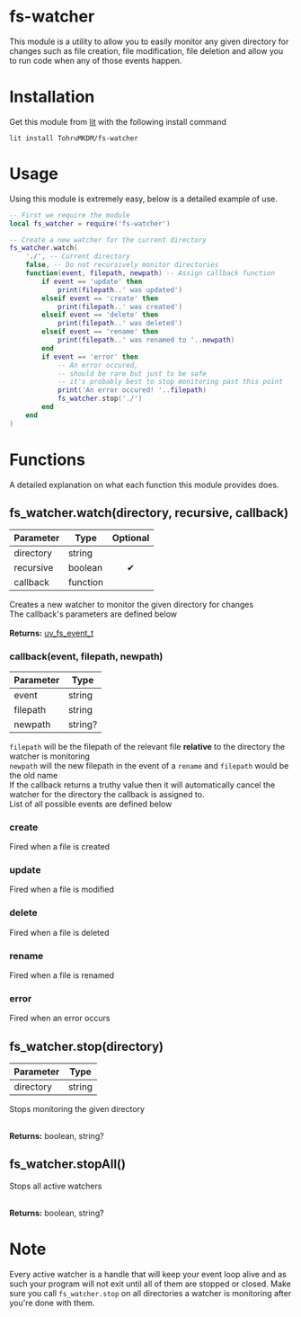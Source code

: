 # fs-watcher
This module is a utility to allow you to easily monitor any given directory for changes such as file creation, file modification, file deletion and allow you to run code when any of those events happen.

# Installation
Get this module from [lit](https://luvit.io/lit.html) with the following install command
```
lit install TohruMKDM/fs-watcher
```

# Usage
Using this module is extremely easy, below is a detailed example of use.
```lua
-- First we require the module
local fs_watcher = require('fs-watcher')

-- Create a new watcher for the current directory
fs_watcher.watch(
    './', -- Current directory
    false, -- Do not recursively monitor directories
    function(event, filepath, newpath) -- Assign callback function
        if event == 'update' then
            print(filepath..' was updated')
        elseif event == 'create' then
            print(filepath..' was created')
        elseif event == 'delete' then
            print(filepath..' was deleted')
        elseif event == 'rename' then
            print(filepath..' was renamed to '..newpath)
        end
        if event == 'error' then
            -- An error occured, 
            -- should be rare but just to be safe 
            -- it's probably best to stop monitoring past this point
            print('An error occured! '..filepath)
            fs_watcher.stop('./')
        end
    end
)
```

# Functions
A detailed explanation on what each function this module provides does.
## fs_watcher.watch(directory, recursive, callback)
| Parameter |   Type   | Optional |
| --------- | -------- |:--------:|
| directory | string   |          |
| recursive | boolean  |     ✔    |
| callback  | function |          |

Creates a new watcher to monitor the given directory for changes</br>
The callback's parameters are defined below</br></br>
**Returns:** [uv_fs_event_t](https://github.com/luvit/luv/blob/master/docs.md#uv_fs_event_t--fs-event-handle)

### callback(event, filepath, newpath)
| Parameter |   Type    |
| --------- | --------  |
|   event   |  string   |   
|  filepath |  string   |
|  newpath  |  string?  |

`filepath` will be the filepath of the relevant file **relative** to the directory the watcher is monitoring</br>
`newpath` will the new filepath in the event of a `rename` and `filepath` would be the old name</br>
If the callback returns a truthy value then it will automatically cancel the watcher for the directory the callback is assigned to.</br>
List of all possible events are defined below

### create
Fired when a file is created

### update
Fired when a file is modified

### delete
Fired when a file is deleted

### rename
Fired when a file is renamed

### error
Fired when an error occurs

## fs_watcher.stop(directory)
| Parameter |   Type   |
| --------- | -------- |
| directory |  string  |

Stops monitoring the given directory</br></br>

**Returns:** boolean, string?

## fs_watcher.stopAll()

Stops all active watchers</br></br>

**Returns:** boolean, string?

# Note
Every active watcher is a handle that will keep your event loop alive and as such your program will not exit until all of them are stopped or closed.
Make sure you call `fs_watcher.stop` on all directories a watcher is monitoring after you're done with them.